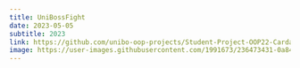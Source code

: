 ```yaml
---
title: UniBossFight
date: 2023-05-05
subtitle: 2023
link: https://github.com/unibo-oop-projects/Student-Project-OOP22-Cardaccia-Nanni-Prete-Sartini-UNIBOssfight/blob/86a6b13a33c8404ccec6e5ce2d71c43cd1ec67a7/UNIBOSSfight.jar
image: https://user-images.githubusercontent.com/1991673/236473431-0a84b152-e2bf-4f20-9fbe-0d1c90ee7ec4.png
---
```

